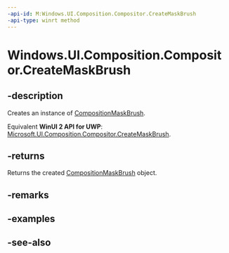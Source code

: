 ```yaml
---
-api-id: M:Windows.UI.Composition.Compositor.CreateMaskBrush
-api-type: winrt method
---
```


<!-- Method syntax
public Windows.UI.Composition.CompositionMaskBrush CreateMaskBrush()
-->

# Windows.UI.Composition.Compositor.CreateMaskBrush

## -description
Creates an instance of [CompositionMaskBrush](compositionmaskbrush.md).

Equivalent **WinUI 2 API for UWP**: [Microsoft.UI.Composition.Compositor.CreateMaskBrush](/windows/winui/api/microsoft.ui.composition.compositor.createmaskbrush).

## -returns
Returns the created [CompositionMaskBrush](compositionmaskbrush.md) object.

## -remarks

## -examples

## -see-also

